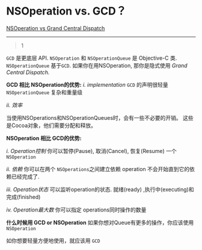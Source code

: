 # NSOperation vs. GCD？
[NSOperation vs Grand Central Dispatch](https://stackoverflow.com/questions/10373331/nsoperation-vs-grand-central-dispatch)

___



> 1

`GCD` 是更底层 API.
`NSOperation` 和 `NSOperationQueue` 是 Objective-C 类.
`NSOperationQueue` 基于`GCD`. 如果你在用NSOperation, 那你是隐式使用 *Grand Central Dispatch.*

**GCD 相比 NSOperation的优势:**
*i. implementation*
 `GCD` 的声明很轻量
`NSOperationQueue` 复杂和重量级

*ii. 效率*

当使用NSOperations和NSOperationQueues时，会有一些不必要的开销。 这些是Cocoa对象，他们需要分配和释放。

**NSOperation 相比 GCD的优势:**

*i.  Operation控制*
你可以暂停(Pause), 取消(Cancel), 恢复(Resume) 一个 `NSOperation`

*ii. 依赖*
你可以在两个 `NSOperations`之间建立依赖
operation 不会开始直到它的依赖已经完成了.

*iii. Operation状态*
可以监听operation的状态. 就绪(ready) ,执行中(executing)和完成(finished)

*iv.  Operation最大数*
你可以指定 operations同时操作的数量

**什么时候用 GCD or NSOperation**
如果你想对Queue有更多的操作，你应该使用 `NSOperation` 

如你想要轻量方便地使用，就应该用 `GCD`